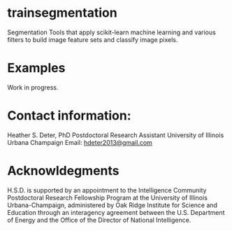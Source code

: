 # trainsegmentation
Segmentation Tools that apply scikit-learn machine learning and various filters to build image feature sets and classify image pixels.

# Examples
Work in progress.

# Contact information:

Heather S. Deter, PhD
Postdoctoral Research Assistant
University of Illinois Urbana Champaign
Email: hdeter2013@gmail.com

# Acknowldegments

H.S.D. is supported by an appointment to the Intelligence Community Postdoctoral Research Fellowship Program at the University of Illinois Urbana-Champaign, administered by Oak Ridge Institute for Science and Education through an interagency agreement between the U.S. Department of Energy and the Office of the Director of National Intelligence.

